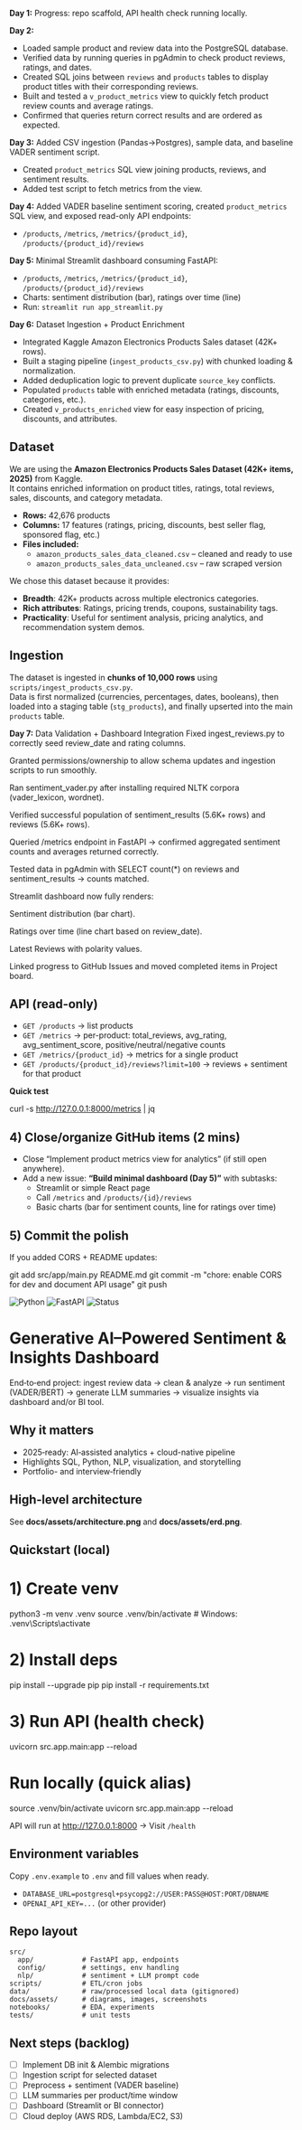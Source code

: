 **Day 1:** Progress: repo scaffold, API health check running locally.

**Day 2:**
- Loaded sample product and review data into the PostgreSQL database.
- Verified data by running queries in pgAdmin to check product reviews, ratings, and dates.
- Created SQL joins between `reviews` and `products` tables to display product titles with their corresponding reviews.
- Built and tested a `v_product_metrics` view to quickly fetch product review counts and average ratings.
- Confirmed that queries return correct results and are ordered as expected.

**Day 3:** Added CSV ingestion (Pandas→Postgres), sample data, and baseline VADER sentiment script. 
- Created `product_metrics` SQL view joining products, reviews, and sentiment results.  
- Added test script to fetch metrics from the view.  

**Day 4:** Added VADER baseline sentiment scoring, created `product_metrics` SQL view, and exposed read-only API endpoints:
- `/products`, `/metrics`, `/metrics/{product_id}`, `/products/{product_id}/reviews`

**Day 5:** Minimal Streamlit dashboard consuming FastAPI:
- `/products`, `/metrics`, `/metrics/{product_id}`, `/products/{product_id}/reviews`
- Charts: sentiment distribution (bar), ratings over time (line)
- Run: `streamlit run app_streamlit.py`

**Day 6:** Dataset Ingestion + Product Enrichment
- Integrated Kaggle Amazon Electronics Products Sales dataset (42K+ rows).
- Built a staging pipeline (`ingest_products_csv.py`) with chunked loading & normalization.
- Added deduplication logic to prevent duplicate `source_key` conflicts.
- Populated `products` table with enriched metadata (ratings, discounts, categories, etc.).
- Created `v_products_enriched` view for easy inspection of pricing, discounts, and attributes.

## Dataset

We are using the **Amazon Electronics Products Sales Dataset (42K+ items, 2025)** from Kaggle.  
It contains enriched information on product titles, ratings, total reviews, sales, discounts, and category metadata.  

- **Rows:** 42,676 products  
- **Columns:** 17 features (ratings, pricing, discounts, best seller flag, sponsored flag, etc.)  
- **Files included:**  
  - `amazon_products_sales_data_cleaned.csv` – cleaned and ready to use  
  - `amazon_products_sales_data_uncleaned.csv` – raw scraped version  

We chose this dataset because it provides:
- **Breadth**: 42K+ products across multiple electronics categories.  
- **Rich attributes**: Ratings, pricing trends, coupons, sustainability tags.  
- **Practicality**: Useful for sentiment analysis, pricing analytics, and recommendation system demos.  

## Ingestion

The dataset is ingested in **chunks of 10,000 rows** using `scripts/ingest_products_csv.py`.  
Data is first normalized (currencies, percentages, dates, booleans), then loaded into a staging table (`stg_products`), and finally upserted into the main `products` table.

**Day 7:** Data Validation + Dashboard Integration
Fixed ingest_reviews.py to correctly seed review_date and rating columns.

Granted permissions/ownership to allow schema updates and ingestion scripts to run smoothly.

Ran sentiment_vader.py after installing required NLTK corpora (vader_lexicon, wordnet).

Verified successful population of sentiment_results (5.6K+ rows) and reviews (5.6K+ rows).

Queried /metrics endpoint in FastAPI → confirmed aggregated sentiment counts and averages returned correctly.

Tested data in pgAdmin with SELECT count(*) on reviews and sentiment_results → counts matched.

Streamlit dashboard now fully renders:

Sentiment distribution (bar chart).

Ratings over time (line chart based on review_date).

Latest Reviews with polarity values.

Linked progress to GitHub Issues and moved completed items in Project board.

## API (read-only)
- `GET /products` → list products
- `GET /metrics` → per-product: total_reviews, avg_rating, avg_sentiment_score, positive/neutral/negative counts
- `GET /metrics/{product_id}` → metrics for a single product
- `GET /products/{product_id}/reviews?limit=100` → reviews + sentiment for that product



**Quick test**

curl -s http://127.0.0.1:8000/metrics | jq


## 4) Close/organize GitHub items (2 mins)
- Close “Implement product metrics view for analytics” (if still open anywhere).
- Add a new issue: **“Build minimal dashboard (Day 5)”** with subtasks:
  - Streamlit or simple React page
  - Call `/metrics` and `/products/{id}/reviews`
  - Basic charts (bar for sentiment counts, line for ratings over time)

## 5) Commit the polish
If you added CORS + README updates:

git add src/app/main.py README.md
git commit -m "chore: enable CORS for dev and document API usage"
git push


![Python](https://img.shields.io/badge/Python-3.10+-informational)
![FastAPI](https://img.shields.io/badge/FastAPI-0.111-green)
![Status](https://img.shields.io/badge/Project-Active-brightgreen)


# Generative AI–Powered Sentiment & Insights Dashboard

End‑to‑end project: ingest review data → clean & analyze → run sentiment (VADER/BERT) → generate LLM summaries → visualize insights via dashboard and/or BI tool.

## Why it matters
- 2025‑ready: AI‑assisted analytics + cloud-native pipeline
- Highlights SQL, Python, NLP, visualization, and storytelling
- Portfolio- and interview‑friendly

## High‑level architecture
See **docs/assets/architecture.png** and **docs/assets/erd.png**.

## Quickstart (local)

# 1) Create venv
python3 -m venv .venv
source .venv/bin/activate  # Windows: .venv\Scripts\activate

# 2) Install deps
pip install --upgrade pip
pip install -r requirements.txt

# 3) Run API (health check)
uvicorn src.app.main:app --reload

# Run locally (quick alias)
source .venv/bin/activate
uvicorn src.app.main:app --reload


API will run at http://127.0.0.1:8000  → Visit `/health`

## Environment variables
Copy `.env.example` to `.env` and fill values when ready.
- `DATABASE_URL=postgresql+psycopg2://USER:PASS@HOST:PORT/DBNAME`
- `OPENAI_API_KEY=...` (or other provider)

## Repo layout
```
src/
  app/            # FastAPI app, endpoints
  config/         # settings, env handling
  nlp/            # sentiment + LLM prompt code
scripts/          # ETL/cron jobs
data/             # raw/processed local data (gitignored)
docs/assets/      # diagrams, images, screenshots
notebooks/        # EDA, experiments
tests/            # unit tests
```

## Next steps (backlog)
- [ ] Implement DB init & Alembic migrations
- [ ] Ingestion script for selected dataset
- [ ] Preprocess + sentiment (VADER baseline)
- [ ] LLM summaries per product/time window
- [ ] Dashboard (Streamlit or BI connector)
- [ ] Cloud deploy (AWS RDS, Lambda/EC2, S3)
